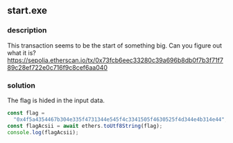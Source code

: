 ## start.exe

### description

This transaction seems to be the start of something big. Can you figure out what it is? https://sepolia.etherscan.io/tx/0x73fcb6eec33280c39a696b8db0f7b3f71f789c28ef722e0c716f9c8cef6aa040

### solution

The flag is hided in the input data.

```typescript
const flag =
  "0x4f5a4354467b304e335f4731344e545f4c3341505f4630525f4d344e4b314e44";
const flagAcsii = await ethers.toUtf8String(flag);
console.log(flagAcsii);
```

